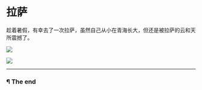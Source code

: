 # 拉萨

趁着暑假，有幸去了一次拉萨，虽然自己从小在青海长大，但还是被拉萨的云和天所震撼了。

![](https://raw.githubusercontent.com/d0u9/blog/6420e38647f7a677bad1d5cd51cfa062efd3fa8e/pics/2015-B/2015-09-03/Image00001.jpg)

![](https://raw.githubusercontent.com/d0u9/blog/6420e38647f7a677bad1d5cd51cfa062efd3fa8e/pics/2015-B/2015-09-03/Image00002.jpg)


---

### ¶ The end
